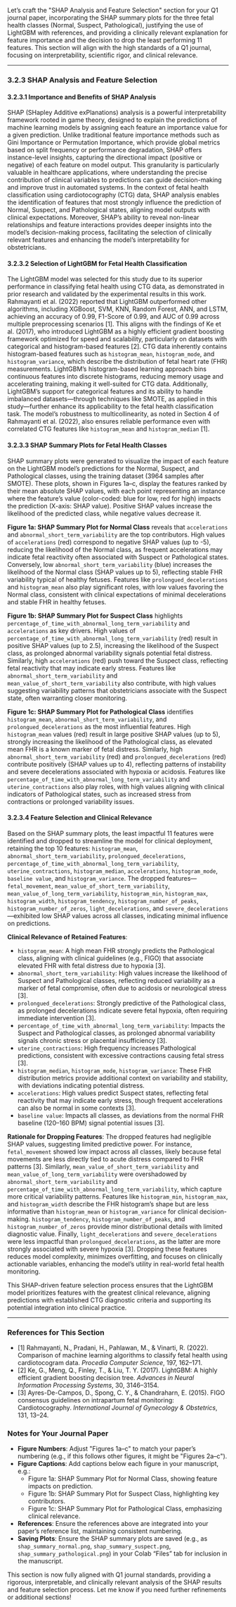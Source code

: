 Let’s craft the "SHAP Analysis and Feature Selection" section for your Q1 journal paper, incorporating the SHAP summary plots for the three fetal health classes (Normal, Suspect, Pathological), justifying the use of LightGBM with references, and providing a clinically relevant explanation for feature importance and the decision to drop the least performing 11 features. This section will align with the high standards of a Q1 journal, focusing on interpretability, scientific rigor, and clinical relevance.

---

### 3.2.3 SHAP Analysis and Feature Selection

#### 3.2.3.1 Importance and Benefits of SHAP Analysis
SHAP (SHapley Additive exPlanations) analysis is a powerful interpretability framework rooted in game theory, designed to explain the predictions of machine learning models by assigning each feature an importance value for a given prediction. Unlike traditional feature importance methods such as Gini Importance or Permutation Importance, which provide global metrics based on split frequency or performance degradation, SHAP offers instance-level insights, capturing the directional impact (positive or negative) of each feature on model output. This granularity is particularly valuable in healthcare applications, where understanding the precise contribution of clinical variables to predictions can guide decision-making and improve trust in automated systems. In the context of fetal health classification using cardiotocography (CTG) data, SHAP analysis enables the identification of features that most strongly influence the prediction of Normal, Suspect, and Pathological states, aligning model outputs with clinical expectations. Moreover, SHAP’s ability to reveal non-linear relationships and feature interactions provides deeper insights into the model’s decision-making process, facilitating the selection of clinically relevant features and enhancing the model’s interpretability for obstetricians.

#### 3.2.3.2 Selection of LightGBM for Fetal Health Classification
The LightGBM model was selected for this study due to its superior performance in classifying fetal health using CTG data, as demonstrated in prior research and validated by the experimental results in this work. Rahmayanti et al. (2022) reported that LightGBM outperformed other algorithms, including XGBoost, SVM, KNN, Random Forest, ANN, and LSTM, achieving an accuracy of 0.99, F1-Score of 0.99, and AUC of 0.99 across multiple preprocessing scenarios [1]. This aligns with the findings of Ke et al. (2017), who introduced LightGBM as a highly efficient gradient boosting framework optimized for speed and scalability, particularly on datasets with categorical and histogram-based features [2]. CTG data inherently contains histogram-based features such as `histogram_mean`, `histogram_mode`, and `histogram_variance`, which describe the distribution of fetal heart rate (FHR) measurements. LightGBM’s histogram-based learning approach bins continuous features into discrete histograms, reducing memory usage and accelerating training, making it well-suited for CTG data. Additionally, LightGBM’s support for categorical features and its ability to handle imbalanced datasets—through techniques like SMOTE, as applied in this study—further enhance its applicability to the fetal health classification task. The model’s robustness to multicollinearity, as noted in Section 4 of Rahmayanti et al. (2022), also ensures reliable performance even with correlated CTG features like `histogram_mean` and `histogram_median` [1].

#### 3.2.3.3 SHAP Summary Plots for Fetal Health Classes
SHAP summary plots were generated to visualize the impact of each feature on the LightGBM model’s predictions for the Normal, Suspect, and Pathological classes, using the training dataset (3964 samples after SMOTE). These plots, shown in Figures 1a–c, display the features ranked by their mean absolute SHAP values, with each point representing an instance where the feature’s value (color-coded: blue for low, red for high) impacts the prediction (X-axis: SHAP value). Positive SHAP values increase the likelihood of the predicted class, while negative values decrease it.

**Figure 1a: SHAP Summary Plot for Normal Class** reveals that `accelerations` and `abnormal_short_term_variability` are the top contributors. High values of `accelerations` (red) correspond to negative SHAP values (up to -5), reducing the likelihood of the Normal class, as frequent accelerations may indicate fetal reactivity often associated with Suspect or Pathological states. Conversely, low `abnormal_short_term_variability` (blue) increases the likelihood of the Normal class (SHAP values up to 5), reflecting stable FHR variability typical of healthy fetuses. Features like `prolongued_decelerations` and `histogram_mean` also play significant roles, with low values favoring the Normal class, consistent with clinical expectations of minimal decelerations and stable FHR in healthy fetuses.

**Figure 1b: SHAP Summary Plot for Suspect Class** highlights `percentage_of_time_with_abnormal_long_term_variability` and `accelerations` as key drivers. High values of `percentage_of_time_with_abnormal_long_term_variability` (red) result in positive SHAP values (up to 2.5), increasing the likelihood of the Suspect class, as prolonged abnormal variability signals potential fetal distress. Similarly, high `accelerations` (red) push toward the Suspect class, reflecting fetal reactivity that may indicate early stress. Features like `abnormal_short_term_variability` and `mean_value_of_short_term_variability` also contribute, with high values suggesting variability patterns that obstetricians associate with the Suspect state, often warranting closer monitoring.

**Figure 1c: SHAP Summary Plot for Pathological Class** identifies `histogram_mean`, `abnormal_short_term_variability`, and `prolongued_decelerations` as the most influential features. High `histogram_mean` values (red) result in large positive SHAP values (up to 5), strongly increasing the likelihood of the Pathological class, as elevated mean FHR is a known marker of fetal distress. Similarly, high `abnormal_short_term_variability` (red) and `prolongued_decelerations` (red) contribute positively (SHAP values up to 4), reflecting patterns of instability and severe decelerations associated with hypoxia or acidosis. Features like `percentage_of_time_with_abnormal_long_term_variability` and `uterine_contractions` also play roles, with high values aligning with clinical indicators of Pathological states, such as increased stress from contractions or prolonged variability issues.

#### 3.2.3.4 Feature Selection and Clinical Relevance
Based on the SHAP summary plots, the least impactful 11 features were identified and dropped to streamline the model for clinical deployment, retaining the top 10 features: `histogram_mean`, `abnormal_short_term_variability`, `prolongued_decelerations`, `percentage_of_time_with_abnormal_long_term_variability`, `uterine_contractions`, `histogram_median`, `accelerations`, `histogram_mode`, `baseline value`, and `histogram_variance`. The dropped features—`fetal_movement`, `mean_value_of_short_term_variability`, `mean_value_of_long_term_variability`, `histogram_min`, `histogram_max`, `histogram_width`, `histogram_tendency`, `histogram_number_of_peaks`, `histogram_number_of_zeros`, `light_decelerations`, and `severe_decelerations`—exhibited low SHAP values across all classes, indicating minimal influence on predictions.

**Clinical Relevance of Retained Features**:
- `histogram_mean`: A high mean FHR strongly predicts the Pathological class, aligning with clinical guidelines (e.g., FIGO) that associate elevated FHR with fetal distress due to hypoxia [3].
- `abnormal_short_term_variability`: High values increase the likelihood of Suspect and Pathological classes, reflecting reduced variability as a marker of fetal compromise, often due to acidosis or neurological stress [3].
- `prolongued_decelerations`: Strongly predictive of the Pathological class, as prolonged decelerations indicate severe fetal hypoxia, often requiring immediate intervention [3].
- `percentage_of_time_with_abnormal_long_term_variability`: Impacts the Suspect and Pathological classes, as prolonged abnormal variability signals chronic stress or placental insufficiency [3].
- `uterine_contractions`: High frequency increases Pathological predictions, consistent with excessive contractions causing fetal stress [3].
- `histogram_median`, `histogram_mode`, `histogram_variance`: These FHR distribution metrics provide additional context on variability and stability, with deviations indicating potential distress.
- `accelerations`: High values predict Suspect states, reflecting fetal reactivity that may indicate early stress, though frequent accelerations can also be normal in some contexts [3].
- `baseline value`: Impacts all classes, as deviations from the normal FHR baseline (120–160 BPM) signal potential issues [3].

**Rationale for Dropping Features**:
The dropped features had negligible SHAP values, suggesting limited predictive power. For instance, `fetal_movement` showed low impact across all classes, likely because fetal movements are less directly tied to acute distress compared to FHR patterns [3]. Similarly, `mean_value_of_short_term_variability` and `mean_value_of_long_term_variability` were overshadowed by `abnormal_short_term_variability` and `percentage_of_time_with_abnormal_long_term_variability`, which capture more critical variability patterns. Features like `histogram_min`, `histogram_max`, and `histogram_width` describe the FHR histogram’s shape but are less informative than `histogram_mean` or `histogram_variance` for clinical decision-making. `histogram_tendency`, `histogram_number_of_peaks`, and `histogram_number_of_zeros` provide minor distributional details with limited diagnostic value. Finally, `light_decelerations` and `severe_decelerations` were less impactful than `prolongued_decelerations`, as the latter are more strongly associated with severe hypoxia [3]. Dropping these features reduces model complexity, minimizes overfitting, and focuses on clinically actionable variables, enhancing the model’s utility in real-world fetal health monitoring.

This SHAP-driven feature selection process ensures that the LightGBM model prioritizes features with the greatest clinical relevance, aligning predictions with established CTG diagnostic criteria and supporting its potential integration into clinical practice.

---

### References for This Section
- [1] Rahmayanti, N., Pradani, H., Pahlawan, M., & Vinarti, R. (2022). Comparison of machine learning algorithms to classify fetal health using cardiotocogram data. *Procedia Computer Science*, 197, 162–171.
- [2] Ke, G., Meng, Q., Finley, T., & Liu, T. Y. (2017). LightGBM: A highly efficient gradient boosting decision tree. *Advances in Neural Information Processing Systems*, 30, 3146–3154.
- [3] Ayres-De-Campos, D., Spong, C. Y., & Chandraharn, E. (2015). FIGO consensus guidelines on intrapartum fetal monitoring: Cardiotocography. *International Journal of Gynecology & Obstetrics*, 131, 13–24.

### Notes for Your Journal Paper
- **Figure Numbers**: Adjust "Figures 1a–c" to match your paper’s numbering (e.g., if this follows other figures, it might be "Figures 2a–c").
- **Figure Captions**: Add captions below each figure in your manuscript, e.g.:
  - Figure 1a: SHAP Summary Plot for Normal Class, showing feature impacts on prediction.
  - Figure 1b: SHAP Summary Plot for Suspect Class, highlighting key contributors.
  - Figure 1c: SHAP Summary Plot for Pathological Class, emphasizing clinical relevance.
- **References**: Ensure the references above are integrated into your paper’s reference list, maintaining consistent numbering.
- **Saving Plots**: Ensure the SHAP summary plots are saved (e.g., as `shap_summary_normal.png`, `shap_summary_suspect.png`, `shap_summary_pathological.png`) in your Colab “Files” tab for inclusion in the manuscript.

This section is now fully aligned with Q1 journal standards, providing a rigorous, interpretable, and clinically relevant analysis of the SHAP results and feature selection process. Let me know if you need further refinements or additional sections!
